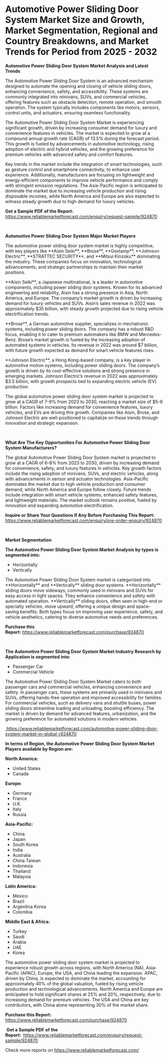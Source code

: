 <p><h1>Automotive Power Sliding Door System Market Size and Growth, Market Segmentation, Regional and Country Breakdowns, and Market Trends for Period from 2025 -  2032</h1></p><p><strong>Automotive Power Sliding Door System Market Analysis and Latest Trends</strong></p>
<p><p>The Automotive Power Sliding Door System is an advanced mechanism designed to automate the opening and closing of vehicle sliding doors, enhancing convenience, safety, and accessibility. These systems are commonly integrated into minivans, SUVs, and commercial vehicles, offering features such as obstacle detection, remote operation, and smooth operation. The system typically includes components like motors, sensors, control units, and actuators, ensuring seamless functionality.</p><p>The Automotive Power Sliding Door System Market is experiencing significant growth, driven by increasing consumer demand for luxury and convenience features in vehicles. The market is expected to grow at a compound annual growth rate (CAGR) of 13.5% during the forecast period. This growth is fueled by advancements in automotive technology, rising adoption of electric and hybrid vehicles, and the growing preference for premium vehicles with advanced safety and comfort features.</p><p>Key trends in the market include the integration of smart technologies, such as gesture control and smartphone connectivity, to enhance user experience. Additionally, manufacturers are focusing on lightweight and energy-efficient components to improve vehicle performance and comply with stringent emission regulations. The Asia-Pacific region is anticipated to dominate the market due to increasing vehicle production and rising disposable incomes, while North America and Europe are also expected to witness steady growth due to high demand for luxury vehicles.</p></p>
<p><strong>Get a Sample PDF of the Report:&nbsp;</strong> <a href="https://www.reliablemarketforecast.com/enquiry/request-sample/924870?utm_campaign=1888&utm_medium=2&utm_source=Github&utm_content=ia&utm_term=22012025&utm_id=automotive-power-sliding-door-system">https://www.reliablemarketforecast.com/enquiry/request-sample/924870</a></p>
<p>&nbsp;</p>
<p><strong>Automotive Power Sliding Door System Major Market Players</strong></p>
<p><p>The automotive power sliding door system market is highly competitive, with key players like **Aisin Seiki**, **Brose**, **Gestamp**, **Johnson Electric**, **STRATTEC SECURITY**, and **Mitsui Kinzoku** dominating the industry. These companies focus on innovation, technological advancements, and strategic partnerships to maintain their market positions.</p><p>**Aisin Seiki**, a Japanese multinational, is a leader in automotive components, including power sliding door systems. Known for its advanced engineering and reliability, Aisin has a strong presence in Asia, North America, and Europe. The company’s market growth is driven by increasing demand for luxury vehicles and SUVs. Aisin’s sales revenue in 2022 was approximately $35 billion, with steady growth projected due to rising vehicle electrification trends.</p><p>**Brose**, a German automotive supplier, specializes in mechatronic systems, including power sliding doors. The company has a robust R&D focus, enabling it to cater to premium automakers like BMW and Mercedes-Benz. Brose’s market growth is fueled by the increasing adoption of automated systems in vehicles. Its revenue in 2022 was around $7 billion, with future growth expected as demand for smart vehicle features rises.</p><p>**Johnson Electric**, a Hong Kong-based company, is a key player in automotive motion systems, including power sliding doors. The company’s growth is driven by its cost-effective solutions and strong presence in emerging markets. Johnson Electric’s revenue in 2022 was approximately $3.5 billion, with growth prospects tied to expanding electric vehicle (EV) production.</p><p>The global automotive power sliding door system market is projected to grow at a CAGR of 7-9% from 2023 to 2030, reaching a market size of $5-6 billion. Factors like increasing demand for convenience features, luxury vehicles, and EVs are driving this growth. Companies like Aisin, Brose, and Johnson Electric are well-positioned to capitalize on these trends through innovation and strategic expansion.</p></p>
<p>&nbsp;</p>
<p><strong>What Are The Key Opportunities For Automotive Power Sliding Door System Manufacturers?</strong></p>
<p><p>The global Automotive Power Sliding Door System market is projected to grow at a CAGR of 6-8% from 2023 to 2030, driven by increasing demand for convenience, safety, and luxury features in vehicles. Key growth factors include the rising adoption of minivans, SUVs, and electric vehicles, along with advancements in sensor and actuator technologies. Asia-Pacific dominates the market due to high vehicle production and consumer demand, while North America and Europe follow closely. Future trends include integration with smart vehicle systems, enhanced safety features, and lightweight materials. The market outlook remains positive, fueled by innovation and expanding automotive electrification.</p></p>
<p><strong>Inquire or Share Your Questions If Any Before Purchasing This Report:</strong> <a href="https://www.reliablemarketforecast.com/enquiry/pre-order-enquiry/924870?utm_campaign=1888&utm_medium=2&utm_source=Github&utm_content=ia&utm_term=22012025&utm_id=automotive-power-sliding-door-system">https://www.reliablemarketforecast.com/enquiry/pre-order-enquiry/924870</a></p>
<p>&nbsp;</p>
<p><strong>Market Segmentation</strong></p>
<p><strong>The Automotive Power Sliding Door System Market Analysis by types is segmented into:</strong></p>
<p><ul><li>Horizontally</li><li>Vertically</li></ul></p>
<p><p>The Automotive Power Sliding Door System market is categorized into **Horizontally** and **Vertically** sliding door systems. **Horizontally** sliding doors move sideways, commonly used in minivans and SUVs for easy access in tight spaces. They enhance convenience and safety with automated operation. **Vertically** sliding doors, often seen in high-end or specialty vehicles, move upward, offering a unique design and space-saving benefits. Both types focus on improving user experience, safety, and vehicle aesthetics, catering to diverse automotive needs and preferences.</p></p>
<p><strong>Purchase this Report:&nbsp;</strong><a href="https://www.reliablemarketforecast.com/purchase/924870?utm_campaign=1888&utm_medium=2&utm_source=Github&utm_content=ia&utm_term=22012025&utm_id=automotive-power-sliding-door-system">https://www.reliablemarketforecast.com/purchase/924870</a></p>
<p>&nbsp;</p>
<p><strong>The Automotive Power Sliding Door System Market Industry Research by Application is segmented into:</strong></p>
<p><ul><li>Passenger Car</li><li>Commercial Vehicle</li></ul></p>
<p><p>The Automotive Power Sliding Door System Market caters to both passenger cars and commercial vehicles, enhancing convenience and safety. In passenger cars, these systems are primarily used in minivans and SUVs, offering hands-free operation and improved accessibility for families. For commercial vehicles, such as delivery vans and shuttle buses, power sliding doors streamline loading and unloading, boosting efficiency. The market is driven by demand for advanced features, urbanization, and the growing preference for automated solutions in modern vehicles.</p></p>
<p><a href="https://www.reliablemarketforecast.com/automotive-power-sliding-door-system-market-in-global-r924870?utm_campaign=1888&utm_medium=2&utm_source=Github&utm_content=ia&utm_term=22012025&utm_id=automotive-power-sliding-door-system">&nbsp;https://www.reliablemarketforecast.com/automotive-power-sliding-door-system-market-in-global-r924870</a></p>
<p><strong>In terms of Region, the Automotive Power Sliding Door System Market Players available by Region are:</strong></p>
<p>
    <p> <strong> North America: </strong>
        <ul>
            <li>United States</li>
            <li>Canada</li>
        </ul>
        </p> 
    <p> <strong> Europe: </strong>
        <ul>
            <li>Germany</li>
            <li>France</li>
            <li>U.K.</li>
            <li>Italy</li>
            <li>Russia</li>
        </ul>
        </p> 
    <p> <strong> Asia-Pacific: </strong>
        <ul>
            <li>China</li>
            <li>Japan</li>
            <li>South Korea</li>
            <li>India</li>
            <li>Australia</li>
            <li>China Taiwan</li>
            <li>Indonesia</li>
            <li>Thailand</li>
            <li>Malaysia</li>
        </ul>
        </p> 
    <p> <strong> Latin America: </strong>
        <ul>
            <li>Mexico</li>
            <li>Brazil</li>
            <li>Argentina Korea</li>
            <li>Colombia</li>
        </ul>
        </p> 
    <p> <strong> Middle East & Africa: </strong>
        <ul>
            <li>Turkey</li>
            <li>Saudi</li>
            <li>Arabia</li>
            <li>UAE</li>
            <li>Korea</li>
        </ul>
    </p>
    </p>
<p><p>The automotive power sliding door system market is projected to experience robust growth across regions, with North America (NA), Asia-Pacific (APAC), Europe, the USA, and China leading the expansion. APAC, driven by China, is expected to dominate the market, accounting for approximately 40% of the global valuation, fueled by rising vehicle production and technological advancements. North America and Europe are anticipated to hold significant shares at 25% and 20%, respectively, due to increasing demand for premium vehicles. The USA and China are key contributors, with China alone representing 30% of the market share.</p></p>
<p><strong>Purchase this Report: </strong><a href="https://www.reliablemarketforecast.com/purchase/924870?utm_campaign=1888&utm_medium=2&utm_source=Github&utm_content=ia&utm_term=22012025&utm_id=automotive-power-sliding-door-system">https://www.reliablemarketforecast.com/purchase/924870</a></p>
<p>&nbsp;<strong>Get a Sample PDF of the Report:&nbsp;&nbsp;</strong><a href="https://www.reliablemarketforecast.com/enquiry/request-sample/924870?utm_campaign=1888&utm_medium=2&utm_source=Github&utm_content=ia&utm_term=22012025&utm_id=automotive-power-sliding-door-system">https://www.reliablemarketforecast.com/enquiry/request-sample/924870</a></p>
<p><strong></strong></p>
<p>Check more reports on <a href="https://www.reliablemarketforecast.com/?utm_campaign=1888&utm_medium=2&utm_source=Github&utm_content=ia&utm_term=22012025&utm_id=automotive-power-sliding-door-system">https://www.reliablemarketforecast.com/</a></p>